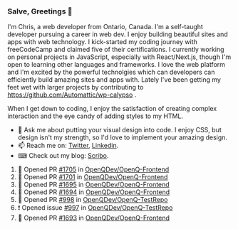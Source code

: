 ### Salve, Greetings 👋

I'm Chris, a web developer from Ontario, Canada. I'm a self-taught developer pursuing a career in web dev. I enjoy building beautiful sites and apps with web technology.
I kick-started my coding journey with freeCodeCamp and claimed five of their certifications.  I currently working on personal projects in JavaScript, especially with React/Next.js, though I'm open to learning other languages and frameworks. I love the web platform and I'm excited by the powerful technolgies which can developers can efficiently build amazing sites and apps with. Lately I've been getting my feet wet with larger projects by contributing to https://github.com/Automattic/wp-calypso .

When I get down to coding, I enjoy the satisfaction of creating complex interaction and the eye candy of adding styles to my HTML. 

- 💬 Ask me about putting your visual design into code. I enjoy CSS, but design isn't my strength, so I'd love to implement your amazing design.
- 📫 Reach me on: [Twitter](https://twitter.com/Christo28120856), [Linkedin](https://www.linkedin.com/in/christopher-stevers-07b9a5204/).
- ⌨ Check out my blog: [Scribo](https://christopherstevers.cf).
<!--
**Christopher-Stevers/Christopher-Stevers** is a ✨ _special_ ✨ repository because its `README.md` (this file) appears on your GitHub profile.

Here are some ideas to get you started:

- 🔭 I’m currently working on ...
- 🌱 I’m currently learning ...
- 👯 I’m looking to collaborate on ...
- 🤔 I’m looking for help with ...
- 😄 Pronouns: ...
- ⚡ Fun fact: ...
-->

<!--START_SECTION:activity-->
1. 💪 Opened PR [#1705](https://github.com/OpenQDev/OpenQ-Frontend/pull/1705) in [OpenQDev/OpenQ-Frontend](https://github.com/OpenQDev/OpenQ-Frontend)
2. 💪 Opened PR [#1701](https://github.com/OpenQDev/OpenQ-Frontend/pull/1701) in [OpenQDev/OpenQ-Frontend](https://github.com/OpenQDev/OpenQ-Frontend)
3. 💪 Opened PR [#1695](https://github.com/OpenQDev/OpenQ-Frontend/pull/1695) in [OpenQDev/OpenQ-Frontend](https://github.com/OpenQDev/OpenQ-Frontend)
4. 💪 Opened PR [#1694](https://github.com/OpenQDev/OpenQ-Frontend/pull/1694) in [OpenQDev/OpenQ-Frontend](https://github.com/OpenQDev/OpenQ-Frontend)
5. 💪 Opened PR [#998](https://github.com/OpenQDev/OpenQ-TestRepo/pull/998) in [OpenQDev/OpenQ-TestRepo](https://github.com/OpenQDev/OpenQ-TestRepo)
6. ❗️ Opened issue [#997](https://github.com/OpenQDev/OpenQ-TestRepo/issues/997) in [OpenQDev/OpenQ-TestRepo](https://github.com/OpenQDev/OpenQ-TestRepo)
7. 💪 Opened PR [#1693](https://github.com/OpenQDev/OpenQ-Frontend/pull/1693) in [OpenQDev/OpenQ-Frontend](https://github.com/OpenQDev/OpenQ-Frontend)
<!--END_SECTION:activity-->
